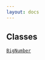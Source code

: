 ```yaml
---
layout: docs
---
```

## Classes

<a href="../object/BigNumber.html#BigNumber"
target="main"><code>BigNumber</code></a>  
